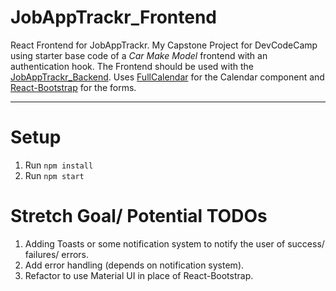 # JobAppTrackr_Frontend

React Frontend for JobAppTrackr.
My Capstone Project for DevCodeCamp using starter base code of a _Car Make Model_ frontend with an authentication hook.
The Frontend should be used with the [JobAppTrackr_Backend](https://github.com/mukhsia/JobAppTrackr_Backend).
Uses [FullCalendar](https://github.com/fullcalendar/fullcalendar) for the Calendar component and [React-Bootstrap](https://github.com/react-bootstrap/react-bootstrap) for the forms.

---

# Setup

1. Run `npm install`
2. Run `npm start`

# Stretch Goal/ Potential TODOs

1. Adding Toasts or some notification system to notify the user of success/ failures/ errors.
2. Add error handling (depends on notification system).
3. Refactor to use Material UI in place of React-Bootstrap.
